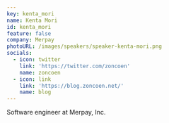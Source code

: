 ```yaml
---
key: kenta_mori
name: Kenta Mori
id: kenta_mori
feature: false
company: Merpay
photoURL: /images/speakers/speaker-kenta-mori.png
socials:
  - icon: twitter
    link: 'https://twitter.com/zoncoen'
    name: zoncoen
  - icon: link
    link: 'https://blog.zoncoen.net/'
    name: blog
---
```

Software engineer at Merpay, Inc.
